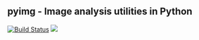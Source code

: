 ## **pyimg - Image analysis utilities in Python**
[![Build Status](https://travis-ci.org/PingjunChen/pyimg.svg?branch=master)](https://travis-ci.org/PingjunChen/pyimg)
![](https://img.shields.io/github/stars/PingjunChen/pyimg.svg)
